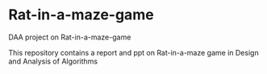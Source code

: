 # Rat-in-a-maze-game
DAA project on Rat-in-a-maze-game

This repository contains a report and ppt on Rat-in-a-maze game in Design and Analysis of Algorithms
